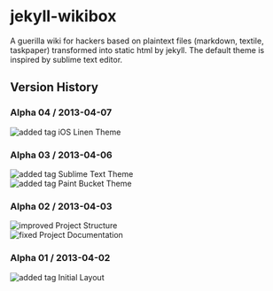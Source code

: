 # jekyll-wikibox

A guerilla wiki for hackers based on plaintext files (markdown, textile, taskpaper) transformed into static html by jekyll. The default theme is inspired by sublime text editor.

## Version History

### Alpha 04 / 2013-04-07

![added tag](https://github.com/dataduke/jekyll-wikibox/raw/master/.info/tag-added.png) iOS Linen Theme  

### Alpha 03 / 2013-04-06

![added tag](https://github.com/dataduke/jekyll-wikibox/raw/master/.info/tag-added.png) Sublime Text Theme  
![added tag](https://github.com/dataduke/jekyll-wikibox/raw/master/.info/tag-added.png) Paint Bucket Theme  

### Alpha 02 / 2013-04-03

![improved](https://github.com/dataduke/jekyll-wikibox/raw/master/.info/tag-improved.png) Project Structure  
![fixed](https://github.com/dataduke/jekyll-wikibox/raw/master/.info/tag-fixed.png) Project Documentation  

### Alpha 01 / 2013-04-02

![added tag](https://github.com/dataduke/jekyll-wikibox/raw/master/.info/tag-added.png) Initial Layout  